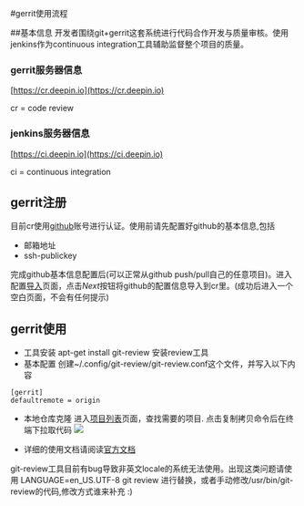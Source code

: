 <!--Meta
category:文档服务
title:gerrit使用
DO NOT Delete Meta Above -->

#gerrit使用流程

##基本信息
开发者围绕git+gerrit这套系统进行代码合作开发与质量审核。使用jenkins作为continuous integration工具辅助监督整个项目的质量。 

### gerrit服务器信息
[https://cr.deepin.io](https://cr.deepin.io)

cr = code review

### jenkins服务器信息
[https://ci.deepin.io](https://ci.deepin.io)

ci = continuous integration


## gerrit注册
目前cr使用[github](https://github.com)账号进行认证。使用前请先配置好github的基本信息,包括

   * 邮箱地址
   * ssh-publickey

完成github基本信息配置后(可以正常从github push/pull自己的任意项目)。进入配置[导入](https://cr.deepin.io/plugins/github-plugin-2.10-SNAPSHOT/static/account.html)页面，点击*Next*按钮将github的配置信息导入到cr里。(成功后进入一个空白页面，不会有任何提示)



## gerrit使用
* 工具安装
  apt-get install git-review 安装review工具
* 基本配置
  创建~/.config/git-review/git-review.conf这个文件，并写入以下内容
```
[gerrit]
defaultremote = origin
```
* 本地仓库克隆
  进入[项目列表](https://cr.deepin.io/#/admin/projects/)页面，查找需要的项目.
  点击复制拷贝命令后在终端下拉取代码 ![](guide/git-clone.png)

* 详细的使用文档请阅读[官方文档](https://cr.deepin.io/Documentation/index.html)



git-review工具目前有bug导致非英文locale的系统无法使用。出现这类问题请使用
LANGUAGE=en_US.UTF-8 git review 进行替换，或者手动修改/usr/bin/git-review的代码,修改方式谁来补充 :)
